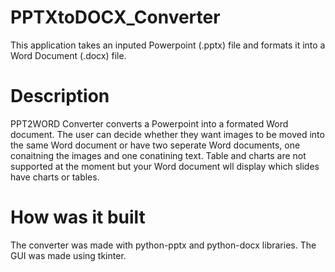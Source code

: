 # PPTXtoDOCX_Converter

This application takes an inputed Powerpoint (.pptx) file and formats it into a Word Document (.docx) file.

# Description

PPT2WORD Converter converts a Powerpoint into a formated Word document. The user can decide whether they
want images to be moved into the same Word document or have two seperate Word documents, one conaitning the images and 
one conatining text. Table and charts are not supported at the moment but your Word document wll display which 
slides have charts or tables.

# How was it built

The converter was made with python-pptx and python-docx libraries. 
The GUI was made using tkinter.
